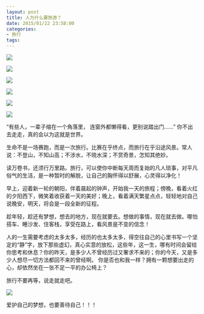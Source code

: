 ```yaml
---
layout: post
title: 人为什么要旅游？
date: 2015/01/22 23:58:00
categories: 
- 旅行
tags: 
---
```


![](http://pics.naaln.com/blog/2019-01-14-061106.jpg)

![](http://pics.naaln.com/blog/2019-01-14-061107.jpg)

![](http://pics.naaln.com/blog/2019-01-14-061108.jpg)

![](http://pics.naaln.com/blog/2019-01-14-061109.jpg)

![](http://pics.naaln.com/blog/2019-01-14-061110.jpg)

![](http://pics.naaln.com/blog/2019-01-14-061111.jpg)

“有些人，一辈子缩在一个角落里， 连窗外都懒得看，更别说踏出门……” 你不出去走走，真的会以为这就是世界。

生命不是一场赛跑，而是一次旅行。比赛在乎终点，而旅行在乎沿途风景。常人说：不登山，不知山高；不涉水，不晓水深；不赏奇景，怎知其绝妙。

读万卷书，还须行万里路。旅行，可以使你中断每天周而复始的凡人琐事，对平凡俗气的生活，是一种暂时的解脱，让自己的胸怀得以舒展，心灵得以净化！

早上，迎着新一轮的朝阳，伴着晨起的钟声，开始我一天的旅程；傍晚，看着火红的夕阳西下，微笑着收获着一天的美好；晚上，看着满天繁星点点，轻轻地对自己说晚安，明天，将会是一段全新的征程。

趁年轻，趁还有梦想，想去的地方，现在就要去。想做的事情，现在就去做。哪怕搭车、睡沙发、住客栈，享受在路上，看风景是不变的信念！

人的一生需要考虑的太多太多，经历的也太多太多，得空往自己的心里书写一个坚定的“静”字，放下那些虚幻，真心实意的放松，这些年，这一生，哪有时间会留给你思考和休息？你的昨天，是多少人不曾经历过又奢求不来的；你的今天，又是多少人想尽一切方法都回不来的曾经啊。 你是否也和我一样？拥有一颗想要出走的心，却依然坐在一张不足一平的办公椅上？

旅行不要再等，说走就走吧。

![](http://pics.naaln.com/blog/2019-01-14-061112.jpg)

爱护自己的梦想，也要善待自己！！！

 
